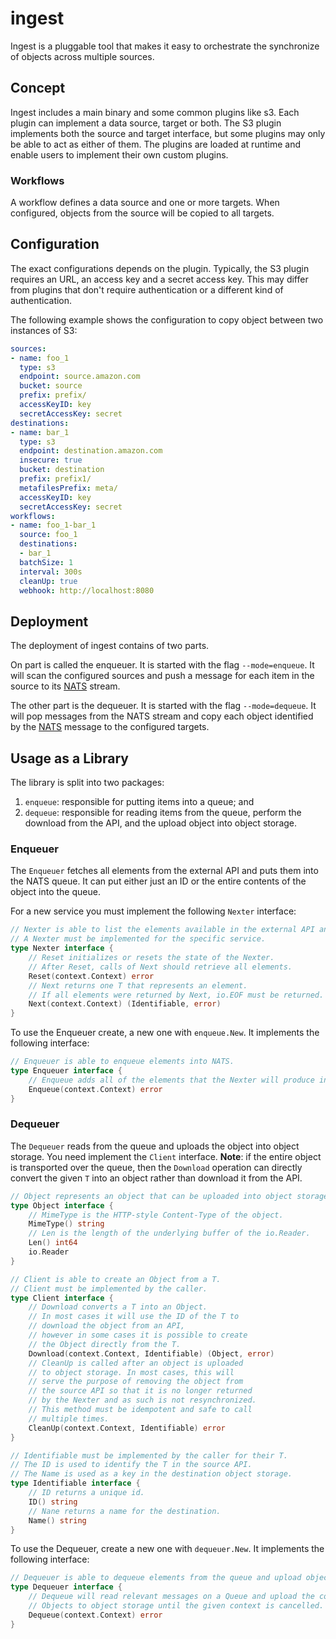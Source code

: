 # ingest

Ingest is a pluggable tool that makes it easy to orchestrate the synchronize of objects across multiple sources.

## Concept

Ingest includes a main binary and some common plugins like s3.
Each plugin can implement a data source, target or both.
The S3 plugin implements both the source and target interface, but some plugins may only be able to act as either of them.
The plugins are loaded at runtime and enable users to implement their own custom plugins.

### Workflows

A workflow defines a data source and one or more targets.
When configured, objects from the source will be copied to all targets.

## Configuration

The exact configurations depends on the plugin.
Typically, the S3 plugin requires an URL, an access key and a secret access key.
This may differ from plugins that don't require authentication or a different kind of authentication.

The following example shows the configuration to copy object between two instances of S3:

```yaml
sources:
- name: foo_1
  type: s3
  endpoint: source.amazon.com
  bucket: source
  prefix: prefix/
  accessKeyID: key
  secretAccessKey: secret
destinations:
- name: bar_1
  type: s3
  endpoint: destination.amazon.com
  insecure: true
  bucket: destination
  prefix: prefix1/
  metafilesPrefix: meta/
  accessKeyID: key
  secretAccessKey: secret
workflows:
- name: foo_1-bar_1
  source: foo_1
  destinations:
  - bar_1
  batchSize: 1
  interval: 300s
  cleanUp: true
  webhook: http://localhost:8080
```

## Deployment

The deployment of ingest contains of two parts.

On part is called the enqueuer.
It is started with the flag `--mode=enqueue`.
It will scan the configured sources and push a message for each item in the source to its [NATS](https://nats.io/) stream.

The other part is the dequeuer.
It is started with the flag `--mode=dequeue`.
It will pop messages from the NATS stream and copy each object identified by the [NATS](https://nats.io/) message to the configured targets.



## Usage as a Library

The library is split into two packages:
1. `enqueue`: responsible for putting items into a queue; and
2. `dequeue`: responsible for reading items from the queue, perform the download from the API, and the upload object into object storage.

### Enqueuer

The `Enqueuer` fetches all elements from the external API and puts them into the NATS queue.
It can put either just an ID or the entire contents of the object into the queue.

For a new service you must implement the following `Nexter` interface:

[embedmd]:# (ingest.go /\/\/ Nexter/ /}/)
```go
// Nexter is able to list the elements available in the external API and returns them one by one.
// A Nexter must be implemented for the specific service.
type Nexter interface {
	// Reset initializes or resets the state of the Nexter.
	// After Reset, calls of Next should retrieve all elements.
	Reset(context.Context) error
	// Next returns one T that represents an element.
	// If all elements were returned by Next, io.EOF must be returned.
	Next(context.Context) (Identifiable, error)
}
```

To use the Enqueuer create, a new one with `enqueue.New`.
It implements the following interface:

[embedmd]:# (ingest.go /\/\/ Enqueuer/ /}/)
```go
// Enqueuer is able to enqueue elements into NATS.
type Enqueuer interface {
	// Enqueue adds all of the elements that the Nexter will produce into the queue.
	Enqueue(context.Context) error
}
```

### Dequeuer

The `Dequeuer` reads from the queue and uploads the object into object storage.
You need implement the `Client` interface.
**Note**: if the entire object is transported over the queue, then the `Download` operation can directly convert the given `T` into an object rather than download it from the API.

[embedmd]:# (ingest.go /\/\/ Object / /}/)
```go
// Object represents an object that can be uploaded into object storage.
type Object interface {
	// MimeType is the HTTP-style Content-Type of the object.
	MimeType() string
	// Len is the length of the underlying buffer of the io.Reader.
	Len() int64
	io.Reader
}
```

[embedmd]:# (ingest.go /\/\/ Client/ /}/)
```go
// Client is able to create an Object from a T.
// Client must be implemented by the caller.
type Client interface {
	// Download converts a T into an Object.
	// In most cases it will use the ID of the T to
	// download the object from an API,
	// however in some cases it is possible to create
	// the Object directly from the T.
	Download(context.Context, Identifiable) (Object, error)
	// CleanUp is called after an object is uploaded
	// to object storage. In most cases, this will
	// serve the purpose of removing the object from
	// the source API so that it is no longer returned
	// by the Nexter and as such is not resynchronized.
	// This method must be idempotent and safe to call
	// multiple times.
	CleanUp(context.Context, Identifiable) error
}
```

[embedmd]:# (ingest.go /\/\/ Identifiable/ /}/)
```go
// Identifiable must be implemented by the caller for their T.
// The ID is used to identify the T in the source API.
// The Name is used as a key in the destination object storage.
type Identifiable interface {
	// ID returns a unique id.
	ID() string
	// Nane returns a name for the destination.
	Name() string
}
```

To use the Dequeuer, create a new one with `dequeuer.New`.
It implements the following interface:

[embedmd]:# (ingest.go /\/\/ Dequeuer/ /}/)
```go
// Dequeuer is able to dequeue elements from the queue and upload objects to object storage.
type Dequeuer interface {
	// Dequeue will read relevant messages on a Queue and upload the corresponding
	// Objects to object storage until the given context is cancelled.
	Dequeue(context.Context) error
}
```
